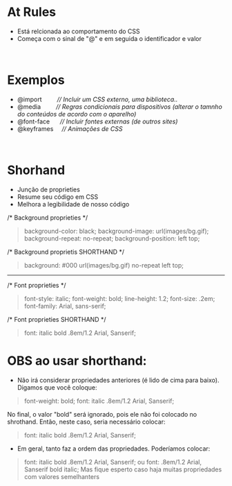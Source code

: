 # At Rules 
* Está relcionada ao comportamento do CSS 
* Começa com o sinal de "@" e em seguida o identificador e valor

</br>

# Exemplos
- @import &nbsp;&nbsp;&nbsp;&nbsp;&nbsp;&nbsp;&nbsp; _// Incluir um CSS externo, uma biblioteca.._ 
- @media  &nbsp;&nbsp;&nbsp;&nbsp;&nbsp;&nbsp;&nbsp;
_// Regras condicionais para dispositivos (alterar o tamnho do conteúdos de acordo com o aparelho)_
- @font-face  &nbsp;&nbsp;&nbsp;&nbsp; _// Incluir fontes externas (de outros sites)_
- @keyframes  &nbsp;&nbsp;&nbsp; _// Animações de CSS_

</br>

# Shorhand 
* Junção de proprieties
* Resume seu código em CSS 
* Melhora a legibilidade de nosso código 

/* Background proprieties */ 
>background-color: black; 
>background-image: url(images/bg.gif); 
>background-repeat: no-repeat;
>background-position: left top; 

/* Background proprietis SHORTHAND */ 
>background: #000 url(images/bg.gif) no-repeat left top; 

_____________________________________________________________________________________________________
/* Font proprieties */ 
>font-style: italic; 
>font-weight: bold; 
>line-height: 1.2;
>font-size: .2em;
>font-family: Arial, sans-serif;

/* Font proprieties SHORTHAND */ 
>font: italic bold .8em/1.2 Arial, Sanserif;



# OBS ao usar shorthand: 
* Não irá considerar propriedades anteriores (é lido de cima para baixo). Digamos que você coloque: 
>font-weight: bold; 
>font: italic .8em/1.2 Arial, Sanserif;

No final, o valor "bold" será ignorado, pois ele não foi colocado no shrothand.
Então, neste caso, seria necessário colocar:
>font: italic bold .8em/1.2 Arial, Sanserif;


* Em geral, tanto faz a ordem das propriedades. Poderíamos colocar: 
>font: italic bold .8em/1.2 Arial, Sanserif;
                  ou 
>font: .8em/1.2 Arial, Sanserif bold italic;
Mas fique esperto caso haja muitas propriedades com valores semelhanters 